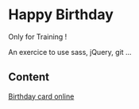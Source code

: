 # Happy Birthday

Only for Training !

An exercice to use sass, jQuery, git ...

## Content

[Birthday card online](https://vblanksb.github.io/birthday-card/)